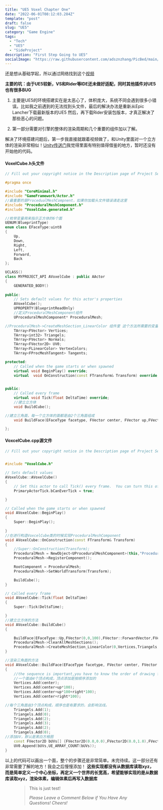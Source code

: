 ```yaml
---
title: "UE5 Voxel Chapter One"
date: "2022-06-01T08:12:03.284Z"
template: "post"
draft: false
slug: "UE5"
category: "Game Engine"
tags:
  - "Tech"
  - "UE5"
  - "SideProject"
description: "First Step Going to UE5"
socialImage: "https://raw.githubusercontent.com/adsznzhang/PicBed/main/imgVoxelPluginUE5.jpg"
---
```


还是想从基础学起，所以通过网络找到这个[视频](https://www.bilibili.com/video/BV1ME411n7TB?spm_id_from=333.999.0.0)

**主要的坑：由于UE5较新，VS和Rider等IDE还未做好适配，同时其他插件对UE5也有很多BUG**
1. 主要是UE5的环境搭建实在是太恶心了，体积庞大，系统不同会遇到很多小错误。比如我之前遇到的无法找到头文件，最后的解决办法是重新从Epic Lancher下载最新版本的UE5
然后，再下载Rider安装包版本，才真正解决了那些恶心的问题。

2. 第一部分需要对引擎的整体的渲染周期和几个重要的组件加以了解。

解决了环境搭建问题后，第一步我直接就跟着视频做了，和Unity里面对一个立方体的渲染非常相似！[Unity传送门](https://github.com/b3agz/Code-A-Game-Like-Minecraft-In-Unity)我觉得里面有特别值得借鉴的地方，暂时还没有开始他的代码。
#### VoxelCube.h头文件
```c++
// Fill out your copyright notice in the Description page of Project Settings.

#pragma once

#include "CoreMinimal.h"
#include "GameFramework/Actor.h"
//最重要的是ProcedualMeshCompnent，如果你加载头文件错误请走这里
#include "ProceduralMeshComponent.h"
#include "VoxelCube.generated.h"

//枚举变量用来指示正方体的6个面
UENUM(BlueprintType)
enum class EFaceType:uint8
{
	Up,
	Down,
	Right,
	Left,
	Forward,
	Back
};

UCLASS()
class MYPROJECT_API AVoxelCube : public AActor
{
	GENERATED_BODY()
	
public:	
	// Sets default values for this actor's properties
	AVoxelCube();
	UPROPERTY(BlueprintReadOnly)
	//定义ProceduralMeshComponent组件
	UProceduralMeshComponent* ProceduralMesh;

//ProceduralMesh->CreateMeshSection_LinearColor 组件里 这个方法所需要的变量
	TArray<FVector> Vertices;
	TArray<int32> Triangels;
	TArray<FVector> Normals;
	TArray<FVector2D> UV0;
	TArray<FLinearColor> VertexColors;
	TArray<FProcMeshTangent> Tangents;

protected:
	// Called when the game starts or when spawned
	virtual void BeginPlay() override;
	virtual  void OnConstruction(const FTransform& Transform) override;
	

public:	
	// Called every frame
	virtual void Tick(float DeltaTime) override;
	//建立立方体
	void BuildCube();

//建立三角面，每一个立方体的面都是由2个三角面组成
	void BuildFace(EFaceType facetype, FVector center, FVector up,FVector right, bool reversed);

};
```
#### VoxcelCube.cpp源文件
```c++
// Fill out your copyright notice in the Description page of Project Settings.


#include "VoxelCube.h"

// Sets default values
AVoxelCube::AVoxelCube()
{
 	// Set this actor to call Tick() every frame.  You can turn this off to improve performance if you don't need it.
	PrimaryActorTick.bCanEverTick = true;

}

// Called when the game starts or when spawned
void AVoxelCube::BeginPlay()
{
	Super::BeginPlay();
	
}
//在进行构造VoxcelCube类的时候实现ProceduralMeshComponent
void AVoxelCube::OnConstruction(const FTransform& Transform)
{
	//Super::OnConstruction(Transform);
	ProceduralMesh = NewObject<UProceduralMeshComponent>(this,"ProceduralMesh");
	ProceduralMesh->RegisterComponent();

	RootComponent = ProceduralMesh;
	ProceduralMesh->SetWorldTransform(Transform);

	BuildCube();
}

// Called every frame
void AVoxelCube::Tick(float DeltaTime)
{
	Super::Tick(DeltaTime);

}
//建立立方体的方法
void AVoxelCube::BuildCube()
{

	BuildFace(EFaceType::Up,FVector(0,0,100),FVector::ForwardVector,FVector::RightVector,true);
	ProceduralMesh->ClearAllMeshSections();
	ProceduralMesh->CreateMeshSection_LinearColor(0,Vertices,Triangels,Normals,UV0,VertexColors,Tangents,true);
}

//渲染三角面的方法
void AVoxelCube::BuildFace(EFaceType facetype, FVector center, FVector up, FVector right, bool reversed)
{
	//the sequence is important,you have to know the order of drawing face
	//一个面由4个顶点构成，顶点添加是按顺序添加的
	Vertices.Add(center);
	Vertices.Add(center+up*100);
	Vertices.Add(center+up*100+right*100);
	Vertices.Add(center+right*100);

//每个三角面由3个顶点构成，顺序也是有要求的，会影响法线。
	Triangels.Add(1);
	Triangels.Add(0);
	Triangels.Add(2);
	Triangels.Add(3);
	Triangels.Add(2);
	Triangels.Add(0);
//添加UV，默认是黑白方格图
	const FVector2D bUVs[] {FVector2D(0.0,0.0),FVector2D(0.0,1.0),FVector2D(1.0,1.0),FVector2D(1.0,0.0)};
	UV0.Append(bUVs,UE_ARRAY_COUNT(bUVs));
}

```
以上的代码可以画出一个面，整个的步骤还是非常简单。未完待续。这一部分还有非常需要了解的地方！我会之后慢慢添加！
**这些实现都没有从数据库读取xyz，而是简单定义一个中心坐标，再定义一个世界的长宽高，希望能够实现的是从数据库读取xyz，渲染体素，编辑体素后再写入数据库**
<figure>
	<blockquote>
		<p>This is just test!</p>
		<footer>
			<cite>Please Leave a Comment Below if You Have Any Questions! Cheers!</cite>
		</footer>
	</blockquote>
</figure>




